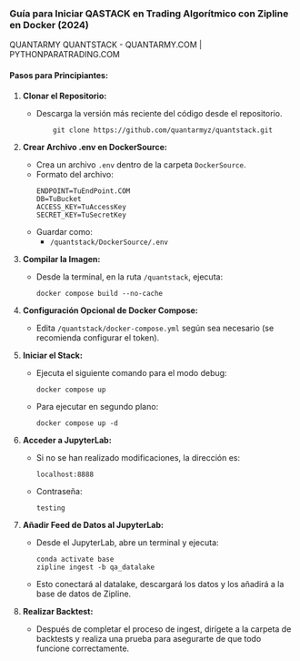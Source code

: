### Guía para Iniciar QASTACK en Trading Algorítmico con Zipline en Docker (2024)

QUANTARMY QUANTSTACK - QUANTARMY.COM | PYTHONPARATRADING.COM
#### Pasos para Principiantes:

1. **Clonar el Repositorio:**
   - Descarga la versión más reciente del código desde el repositorio.
     ```
         git clone https://github.com/quantarmyz/quantstack.git
     ```

2. **Crear Archivo .env en DockerSource:**
   - Crea un archivo `.env` dentro de la carpeta `DockerSource`.
   - Formato del archivo:
     ```
     ENDPOINT=TuEndPoint.COM
     DB=TuBucket
     ACCESS_KEY=TuAccessKey
     SECRET_KEY=TuSecretKey
     ```
   - Guardar como:
     - `/quantstack/DockerSource/.env`

3. **Compilar la Imagen:**
   - Desde la terminal, en la ruta `/quantstack`, ejecuta:
     ```
     docker compose build --no-cache
     ```

4. **Configuración Opcional de Docker Compose:**
   - Edita `/quantstack/docker-compose.yml` según sea necesario (se recomienda configurar el token).

5. **Iniciar el Stack:**
   - Ejecuta el siguiente comando para el modo debug:
     ```
     docker compose up
     ```
   - Para ejecutar en segundo plano:
     ```
     docker compose up -d
     ```

6. **Acceder a JupyterLab:**
   - Si no se han realizado modificaciones, la dirección es:
     ```
     localhost:8888
     ```
   - Contraseña:
     ```
     testing
     ```

7. **Añadir Feed de Datos al JupyterLab:**
   - Desde el JupyterLab, abre un terminal y ejecuta:
     ```
     conda activate base
     zipline ingest -b qa_datalake
     ```
   - Esto conectará al datalake, descargará los datos y los añadirá a la base de datos de Zipline.

8. **Realizar Backtest:**
   - Después de completar el proceso de ingest, dirígete a la carpeta de backtests y realiza una prueba para asegurarte de que todo funcione correctamente.
